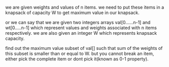 we are given weights and values of n items. we need to put these items in a knapsack of capacity W to get maximum value in our knapsack.

or we can say that we are given two integers arrays val[0......n-1] and wt[0.....n-1] which represent values and weights associated with n items respectively. we are also given an integer W  which represents knapsack capacity.

find out the maximum value subset of val[] such that sum of the weights of this subset is smaller than or equal to W. but you cannot break an item, either pick the complete item or dont pick it(known as 0-1 property).

